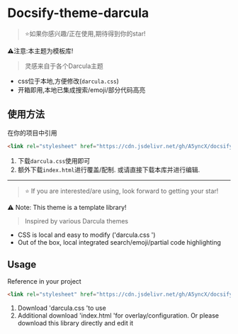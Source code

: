 # Docsify-theme-darcula

> ⭐️如果你感兴趣/正在使用,期待得到你的star!

⚠️注意:本主题为模板库!

> 灵感来自于各个Darcula主题

* css位于本地,方便修改(`darcula.css`)
* 开箱即用,本地已集成搜索/emoji/部分代码高亮

## 使用方法
在你的项目中引用
```html
<link rel="stylesheet" href="https://cdn.jsdelivr.net/gh/A5yncX/docsify-theme-darcula@v1.0/darcula.css">
```
1. 下载`darcula.css`使用即可
2. 额外下载`index.html`进行覆盖/配制. 或请直接下载本库并进行编辑.

---
> ⭐️ If you are interested/are using, look forward to getting your star!

⚠️ Note: This theme is a template library!

> Inspired by various Darcula themes
* CSS is local and easy to modify ('darcula.css ')
* Out of the box, local integrated search/emoji/partial code highlighting
## Usage

Reference in your project

```html
<link rel="stylesheet" href="https://cdn.jsdelivr.net/gh/A5yncX/docsify-theme-darcula@v1.0/darcula.css">
```

1. Download 'darcula.css 'to use
2. Additional download 'index.html 'for overlay/configuration. Or please download this library directly and edit it
